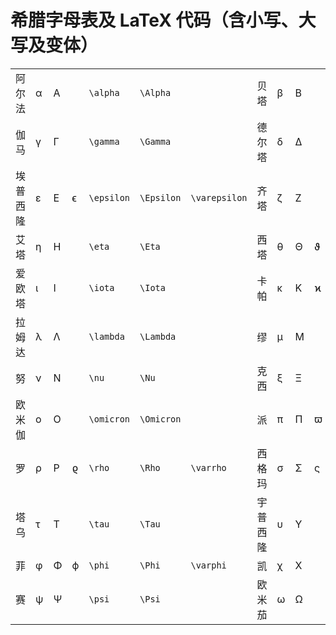 # 希腊字母表及 LaTeX 代码（含小写、大写及变体）

|    |    |    |     |       |  |      |    |    |    |    |   |  |      |
|--------|--------|--------|---------|---------------------|----------------|--------------------|--------|--------|--------|---------|---------------------|----------------|--------------------|
| 阿尔法 | α      | Α      |         | `\alpha`            | `\Alpha`       |                    | 贝塔   | β      | Β      |         | `\beta`             | `\Beta`        |                    |
| 伽马   | γ      | Γ      |         | `\gamma`            | `\Gamma`       |                    | 德尔塔 | δ      | Δ      |         | `\delta`            | `\Delta`       |                    |
| 埃普西隆 | ε    | Ε      | ϵ       | `\epsilon`          | `\Epsilon`     | `\varepsilon`      | 齐塔   | ζ      | Ζ      |         | `\zeta`             | `\Zeta`        |                    |
| 艾塔   | η      | Η      |         | `\eta`              | `\Eta`         |                    | 西塔   | θ      | Θ      | ϑ       | `\theta`            | `\Theta`       | `\vartheta`        |
| 爱欧塔 | ι      | Ι      |         | `\iota`             | `\Iota`        |                    | 卡帕   | κ      | Κ      | ϰ       | `\kappa`            | `\Kappa`       | `\varkappa`        |
| 拉姆达 | λ      | Λ      |         | `\lambda`           | `\Lambda`      |                    | 缪     | μ      | Μ      |         | `\mu`               | `\Mu`          |                    |
| 努     | ν      | Ν      |         | `\nu`               | `\Nu`          |                    | 克西   | ξ      | Ξ      |         | `\xi`               | `\Xi`          |                    |
| 欧米伽 | ο      | Ο      |         | `\omicron`          | `\Omicron`     |                    | 派     | π      | Π      | ϖ       | `\pi`               | `\Pi`          | `\varpi`           |
| 罗     | ρ      | Ρ      | ϱ       | `\rho`              | `\Rho`         | `\varrho`          | 西格玛 | σ      | Σ      | ς       | `\sigma`            | `\Sigma`       | `\varsigma`        |
| 塔乌   | τ      | Τ      |         | `\tau`              | `\Tau`         |                    | 宇普西隆 | υ    | Υ      |         | `\upsilon`          | `\Upsilon`     |                    |
| 菲     | φ      | Φ      | ϕ       | `\phi`              | `\Phi`         | `\varphi`          | 凯     | χ      | Χ      |         | `\chi`              | `\Chi`         |                    |
| 赛     | ψ      | Ψ      |         | `\psi`              | `\Psi`         |                    | 欧米茄 | ω      | Ω      |         | `\omega`            | `\Omega`       |                    |

